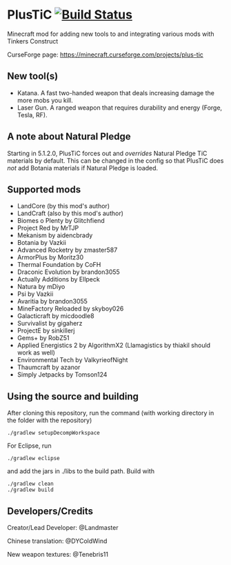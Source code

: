 # PlusTiC [![Build Status](https://travis-ci.org/Landmaster/PlusTiC.svg?branch=1.12)](http://travis-ci.org/Landmaster/PlusTiC)
Minecraft mod for adding new tools to and integrating various mods with Tinkers Construct

CurseForge page: https://minecraft.curseforge.com/projects/plus-tic
## New tool(s)
- Katana. A fast two-handed weapon that deals increasing damage the more mobs you kill.
- Laser Gun. A ranged weapon that requires durability and energy (Forge, Tesla, RF).
## A note about Natural Pledge
Starting in 5.1.2.0, PlusTiC forces out and *overrides* Natural Pledge TiC materials by default. This can be changed in the config so that PlusTiC does *not* add Botania materials if Natural Pledge is loaded.
## Supported mods
- LandCore (by this mod's author)
- LandCraft (also by this mod's author)
- Biomes o Plenty by Glitchfiend
- Project Red by MrTJP
- Mekanism by aidencbrady
- Botania by Vazkii
- Advanced Rocketry by zmaster587
- ArmorPlus by Moritz30
- Thermal Foundation by CoFH
- Draconic Evolution by brandon3055
- Actually Additions by Ellpeck
- Natura by mDiyo
- Psi by Vazkii
- Avaritia by brandon3055
- MineFactory Reloaded by skyboy026
- Galacticraft by micdoodle8
- Survivalist by gigaherz
- ProjectE by sinkillerj
- Gems+ by RobZ51
- Applied Energistics 2 by AlgorithmX2 (Llamagistics by thiakil should work as well)
- Environmental Tech by ValkyrieofNight
- Thaumcraft by azanor
- Simply Jetpacks by Tomson124
## Using the source and building
After cloning this repository, run the command (with working directory in the folder with the repository)
```
./gradlew setupDecompWorkspace
```
For Eclipse, run
```
./gradlew eclipse
```
and add the jars in ./libs to the build path.
Build with
```
./gradlew clean
./gradlew build
```
## Developers/Credits
Creator/Lead Developer: @Landmaster

Chinese translation: @DYColdWind

New weapon textures: @Tenebris11
